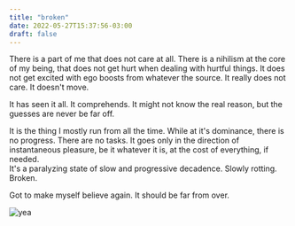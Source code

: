 ```yaml
---
title: "broken"
date: 2022-05-27T15:37:56-03:00
draft: false
---
```


There is a part of me that does not care at all. There is a nihilism at the core of my being, that does not get hurt when dealing with hurtful things. It does not get excited with ego boosts from whatever the source. It really does not care. It doesn't move.

It has seen it all. It comprehends. It might not know the real reason, but the guesses are never be far off.  

It is the thing I mostly run from all the time. While at it's dominance, there is no progress. There are no tasks.
It goes only in the direction of instantaneous pleasure, be it whatever it is, at the cost of everything, if needed.  
It's a paralyzing state of slow and progressive decadence. Slowly rotting. Broken.  

Got to make myself believe again. It should be far from over.

![yea](/images/yea.jpg#center)

